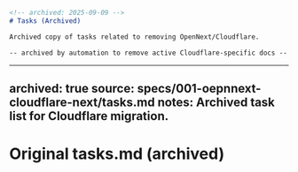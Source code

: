 ```markdown
<!-- archived: 2025-09-09 -->
# Tasks (Archived)

Archived copy of tasks related to removing OpenNext/Cloudflare.

-- archived by automation to remove active Cloudflare-specific docs --
```
---
archived: true
source: specs/001-oepnnext-cloudflare-next/tasks.md
notes: Archived task list for Cloudflare migration.
---

# Original tasks.md (archived)

<original content archived for historical purposes>
